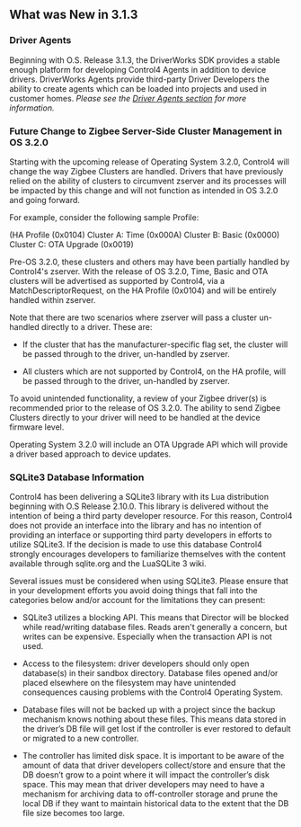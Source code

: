 ## What was New in 3.1.3

### Driver Agents

Beginning with O.S. Release 3.1.3, the DriverWorks SDK provides a stable enough platform for developing Control4 Agents in addition to device drivers. DriverWorks Agents provide third-party Driver Developers the ability to create agents which can be loaded into projects and used in customer homes. _Please see the [Driver Agents section][1] for more information._


### Future Change to Zigbee Server-Side Cluster Management in OS 3.2.0

Starting with the upcoming release of Operating System 3.2.0, Control4 will change the way Zigbee Clusters are handled. Drivers that have previously relied on the ability of clusters to circumvent zserver and its processes will be impacted by this change and will not function as intended in OS 3.2.0 and going forward.

For example, consider the following sample Profile:

(HA Profile (0x0104)
Cluster A: Time (0x000A)
Cluster B: Basic (0x0000)
Cluster C: OTA Upgrade (0x0019)

Pre-OS 3.2.0, these clusters and others may have been partially handled by Control4's zserver. With the release of OS 3.2.0, Time, Basic and OTA clusters will be advertised as supported by Control4, via a MatchDescriptorRequest, on the HA Profile (0x0104) and will be entirely handled within zserver.

Note that there are two scenarios where zserver will pass a cluster un-handled directly to a driver. These are:

- If the cluster that has the manufacturer-specific flag set, the cluster will be passed through to the driver, un-handled by zserver.

- All clusters which are not supported by Control4, on the HA profile, will be passed through to the driver, un-handled by zserver.

To avoid unintended functionality, a review of your Zigbee driver(s) is recommended prior to the release of OS 3.2.0. The ability to send Zigbee Clusters directly to your driver will need to be handled at the device firmware level.

Operating System 3.2.0 will include an OTA Upgrade API which will provide a driver based approach to device updates.


### SQLite3 Database Information

Control4 has been delivering a SQLite3 library with its Lua distribution beginning with O.S Release 2.10.0. This library is delivered without the intention of being a third party developer resource. For this reason, Control4 does not provide an interface into the library and has no intention of providing an interface or supporting third party developers in efforts to utilize SQLite3. If the decision is made to use this database Control4 strongly encourages developers to familiarize themselves with the content available through sqlite.org and the LuaSQLite 3 wiki.

Several issues must be considered when using SQLite3. Please ensure that in your development efforts you avoid doing things that fall into the categories below and/or account for the limitations they can present:

- SQLite3 utilizes a blocking API. This means that Director will be blocked while read/writing database files. Reads aren't generally a concern, but writes can be expensive. Especially when the transaction API is not used.

- Access to the filesystem: driver developers should only open database(s) in their sandbox directory. Database files opened and/or placed elsewhere on the filesystem may have unintended consequences causing problems with the Control4 Operating System.

- Database files will not be backed up with a project since the backup mechanism knows nothing about these files. This means data stored in the driver’s DB file will get lost if the controller is ever restored to default or migrated to a new controller.

- The controller has limited disk space. It is important to be aware of the amount of data that driver developers collect/store and ensure that the DB doesn’t grow to a point where it will impact the controller’s disk space. This may mean that driver developers may need to have a mechanism for archiving data to off-controller storage and prune the local DB if they want to maintain historical data to the extent that the DB file size becomes too large.

[1]:	https://control4.github.io/docs-driverworks-fundamentals/#driver-agents